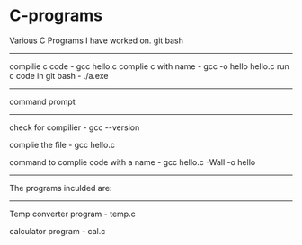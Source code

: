 # C-programs
Various C Programs I have worked on.
git bash
_________________________________________________________________
compilie c code - gcc hello.c
complie c with name - gcc -o hello hello.c
run c code in git bash - ./a.exe
_________________________________________________________________
command prompt
_________________________________________________________________

check for compilier - gcc --version

complie the file - gcc hello.c

command to complie code with a name - gcc hello.c -Wall -o hello
_________________________________________________________________
The programs inculded are:
_________________________________________________________________
Temp converter program - temp.c

calculator program - cal.c

